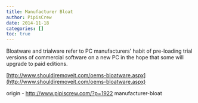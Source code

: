```yaml
---
title: Manufacturer Bloat
author: PipisCrew
date: 2014-11-18
categories: []
toc: true
---
```


Bloatware and trialware refer to PC manufacturers' habit of pre-loading trial versions of commercial software on a new PC in the hope that some will upgrade to paid editions. 

[http://www.shouldiremoveit.com/oems-bloatware.aspx](http://www.shouldiremoveit.com/oems-bloatware.aspx)

origin - http://www.pipiscrew.com/?p=1922 manufacturer-bloat